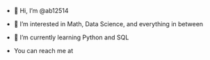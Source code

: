 - 👋 Hi, I’m @ab12514
- 👀 I’m interested in Math, Data Science, and everything in between
- 🌱 I’m currently learning Python and SQL

- You can reach me at
